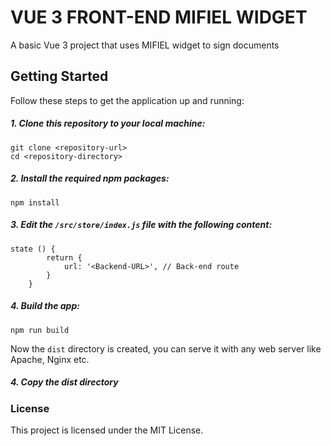 # VUE 3 FRONT-END MIFIEL WIDGET

A basic Vue 3 project that uses MIFIEL widget to sign documents


## Getting Started

Follow these steps to get the application up and running:

##### 1. Clone this repository to your local machine:

```
git clone <repository-url>
cd <repository-directory>
```
##### 2. Install the required npm packages:

```
npm install
```
##### 3. Edit the `/src/store/index.js` file with the following content:

```
state () {
        return {
            url: '<Backend-URL>', // Back-end route
        }
    }
```

##### 4. Build the app:

```
npm run build
```

Now the `dist` directory is created, you can serve it with any web server like Apache, Nginx etc.

##### 4. Copy the dist directory


### License

This project is licensed under the MIT License.